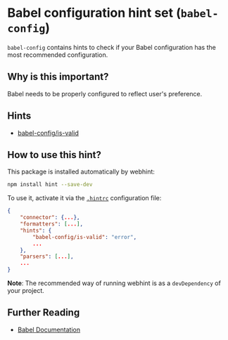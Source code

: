 # Babel configuration hint set (`babel-config`)

`babel-config` contains hints to check if your Babel configuration
has the most recommended configuration.

## Why is this important?

Babel needs to be properly configured to reflect user's preference.

## Hints

* [babel-config/is-valid][is-valid]

## How to use this hint?

This package is installed automatically by webhint:

```bash
npm install hint --save-dev
```

To use it, activate it via the [`.hintrc`][hintrc] configuration file:

```json
{
    "connector": {...},
    "formatters": [...],
    "hints": {
        "babel-config/is-valid": "error",
        ...
    },
    "parsers": [...],
    ...
}
```

**Note**: The recommended way of running webhint is as a `devDependency` of
your project.

## Further Reading

* [Babel Documentation][babel documentation]

<!-- Link labels: -->

[babel documentation]: https://babeljs.io/docs/usage/babelrc/
[is-valid]: https://github.com/webhintio/hint/blob/HEAD/packages/hint-babel-config/docs/is-valid.md
[hintrc]: https://webhint.io/docs/user-guide/configuring-webhint/summary/

